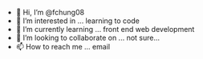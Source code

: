 - 👋 Hi, I’m @fchung08
- 👀 I’m interested in ... learning to code
- 🌱 I’m currently learning ... front end web development
- 💞️ I’m looking to collaborate on ... not sure...
- 📫 How to reach me ... email

<!---
fchung08/fchung08 is a ✨ special ✨ repository because its `README.md` (this file) appears on your GitHub profile.
You can click the Preview link to take a look at your changes.
--->
